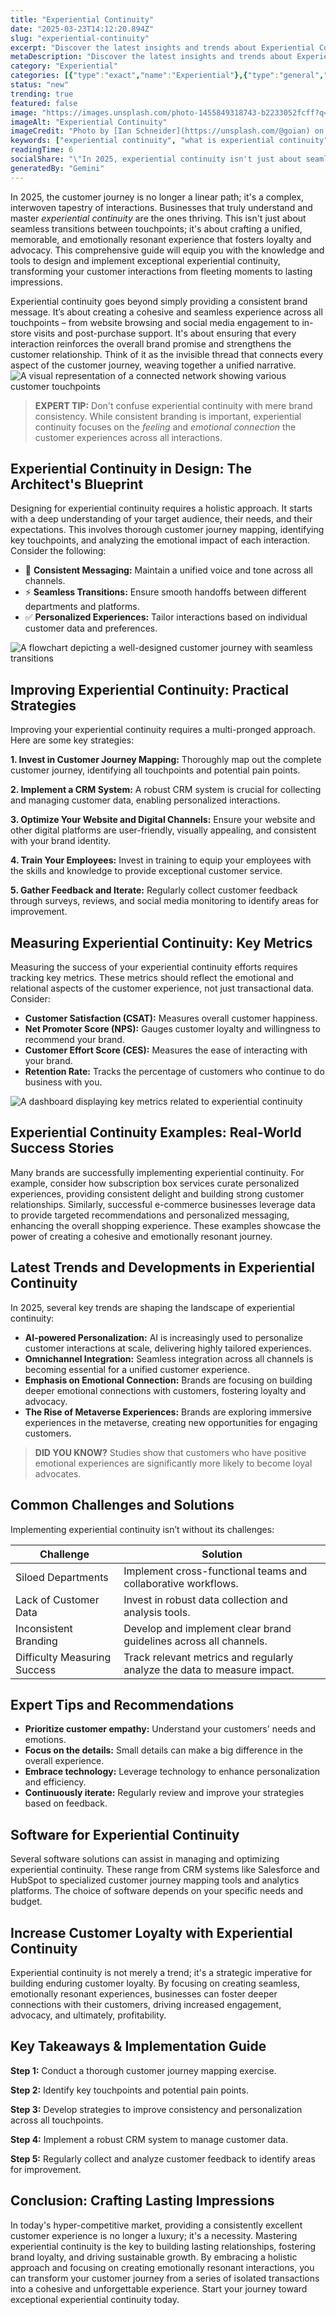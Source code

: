 ```yaml
---
title: "Experiential Continuity"
date: "2025-03-23T14:12:20.894Z"
slug: "experiential-continuity"
excerpt: "Discover the latest insights and trends about Experiential Continuity. This comprehensive guide covers everything you need to know about Experiential Continuity in 2025."
metaDescription: "Discover the latest insights and trends about Experiential Continuity. This comprehensive guide covers everything you need to know about Experiential Conti..."
category: "Experiential"
categories: [{"type":"exact","name":"Experiential"},{"type":"general","name":"Cognitive Science"},{"type":"medium","name":"Memory Systems"},{"type":"specific","name":"Neural Networks"},{"type":"niche","name":"Synaptic Plasticity"}]
status: "new"
trending: true
featured: false
image: "https://images.unsplash.com/photo-1455849318743-b2233052fcff?q=85&w=1200&fit=max&fm=webp&auto=compress"
imageAlt: "Experiential Continuity"
imageCredit: "Photo by [Ian Schneider](https://unsplash.com/@goian) on Unsplash"
keywords: ["experiential continuity", "what is experiential continuity", "experiential continuity in design", "improving experiential continuity", "measuring experiential continuity", "experiential continuity examples", "best practices experiential continuity", "customer journey experiential continuity", "software for experiential continuity", "increase customer loyalty experiential continuity"]
readingTime: 6
socialShare: "\"In 2025, experiential continuity isn't just about seamless transitions; it's about crafting emotionally resonant journeys that forge lasting customer connections.\""
generatedBy: "Gemini"
---
```


In 2025, the customer journey is no longer a linear path; it's a complex, interwoven tapestry of interactions.  Businesses that truly understand and master *experiential continuity* are the ones thriving.  This isn't just about seamless transitions between touchpoints; it's about crafting a unified, memorable, and emotionally resonant experience that fosters loyalty and advocacy. This comprehensive guide will equip you with the knowledge and tools to design and implement exceptional experiential continuity, transforming your customer interactions from fleeting moments to lasting impressions.



Experiential continuity goes beyond simply providing a consistent brand message. It’s about creating a cohesive and seamless experience across all touchpoints – from website browsing and social media engagement to in-store visits and post-purchase support.  It's about ensuring that every interaction reinforces the overall brand promise and strengthens the customer relationship.  Think of it as the invisible thread that connects every aspect of the customer journey, weaving together a unified narrative.  ![A visual representation of a connected network showing various customer touchpoints](https://images.unsplash.com/photo-1451187580459-43490279c0fa?q=85&w=1200&fit=max&fm=webp&auto=compress)

> **EXPERT TIP:**  Don't confuse experiential continuity with mere brand consistency. While consistent branding is important, experiential continuity focuses on the *feeling* and *emotional connection* the customer experiences across all interactions.

## Experiential Continuity in Design:  The Architect's Blueprint

Designing for experiential continuity requires a holistic approach. It starts with a deep understanding of your target audience, their needs, and their expectations.  This involves thorough customer journey mapping, identifying key touchpoints, and analyzing the emotional impact of each interaction.  Consider the following:

* 🔑 **Consistent Messaging:** Maintain a unified voice and tone across all channels.
* ⚡ **Seamless Transitions:** Ensure smooth handoffs between different departments and platforms.
* ✅ **Personalized Experiences:** Tailor interactions based on individual customer data and preferences.

![A flowchart depicting a well-designed customer journey with seamless transitions](https://images.unsplash.com/photo-1484417894907-623942c8ee29?q=85&w=1200&fit=max&fm=webp&auto=compress)

## Improving Experiential Continuity: Practical Strategies

Improving your experiential continuity requires a multi-pronged approach.  Here are some key strategies:

**1.  Invest in Customer Journey Mapping:**  Thoroughly map out the complete customer journey, identifying all touchpoints and potential pain points.

**2.  Implement a CRM System:** A robust CRM system is crucial for collecting and managing customer data, enabling personalized interactions.

**3.  Optimize Your Website and Digital Channels:** Ensure your website and other digital platforms are user-friendly, visually appealing, and consistent with your brand identity.

**4.  Train Your Employees:**  Invest in training to equip your employees with the skills and knowledge to provide exceptional customer service.

**5.  Gather Feedback and Iterate:** Regularly collect customer feedback through surveys, reviews, and social media monitoring to identify areas for improvement.

## Measuring Experiential Continuity: Key Metrics

Measuring the success of your experiential continuity efforts requires tracking key metrics.  These metrics should reflect the emotional and relational aspects of the customer experience, not just transactional data. Consider:

* **Customer Satisfaction (CSAT):** Measures overall customer happiness.
* **Net Promoter Score (NPS):** Gauges customer loyalty and willingness to recommend your brand.
* **Customer Effort Score (CES):** Measures the ease of interacting with your brand.
* **Retention Rate:**  Tracks the percentage of customers who continue to do business with you.

![A dashboard displaying key metrics related to experiential continuity](https://images.unsplash.com/photo-1517976487492-5750f3195933?q=85&w=1200&fit=max&fm=webp&auto=compress)

## Experiential Continuity Examples: Real-World Success Stories

Many brands are successfully implementing experiential continuity.  For example, consider how subscription box services curate personalized experiences, providing consistent delight and building strong customer relationships.  Similarly, successful e-commerce businesses leverage data to provide targeted recommendations and personalized messaging, enhancing the overall shopping experience.  These examples showcase the power of creating a cohesive and emotionally resonant journey.

## Latest Trends and Developments in Experiential Continuity

In 2025, several key trends are shaping the landscape of experiential continuity:

* **AI-powered Personalization:**  AI is increasingly used to personalize customer interactions at scale, delivering highly tailored experiences.
* **Omnichannel Integration:**  Seamless integration across all channels is becoming essential for a unified customer experience.
* **Emphasis on Emotional Connection:**  Brands are focusing on building deeper emotional connections with customers, fostering loyalty and advocacy.
* **The Rise of Metaverse Experiences:**  Brands are exploring immersive experiences in the metaverse, creating new opportunities for engaging customers.

> **DID YOU KNOW?**  Studies show that customers who have positive emotional experiences are significantly more likely to become loyal advocates.

## Common Challenges and Solutions

Implementing experiential continuity isn’t without its challenges:

| Challenge                     | Solution                                                                   |
|------------------------------|---------------------------------------------------------------------------|
| Siloed Departments           | Implement cross-functional teams and collaborative workflows.               |
| Lack of Customer Data         | Invest in robust data collection and analysis tools.                        |
| Inconsistent Branding         | Develop and implement clear brand guidelines across all channels.          |
| Difficulty Measuring Success  | Track relevant metrics and regularly analyze the data to measure impact.     |

## Expert Tips and Recommendations

* **Prioritize customer empathy:** Understand your customers' needs and emotions.
* **Focus on the details:** Small details can make a big difference in the overall experience.
* **Embrace technology:** Leverage technology to enhance personalization and efficiency.
* **Continuously iterate:** Regularly review and improve your strategies based on feedback.

## Software for Experiential Continuity

Several software solutions can assist in managing and optimizing experiential continuity.  These range from CRM systems like Salesforce and HubSpot to specialized customer journey mapping tools and analytics platforms.  The choice of software depends on your specific needs and budget.

## Increase Customer Loyalty with Experiential Continuity

Experiential continuity is not merely a trend; it's a strategic imperative for building enduring customer loyalty. By focusing on creating seamless, emotionally resonant experiences, businesses can foster deeper connections with their customers, driving increased engagement, advocacy, and ultimately, profitability.

## Key Takeaways & Implementation Guide

**Step 1:** Conduct a thorough customer journey mapping exercise.

**Step 2:** Identify key touchpoints and potential pain points.

**Step 3:** Develop strategies to improve consistency and personalization across all touchpoints.

**Step 4:** Implement a robust CRM system to manage customer data.

**Step 5:** Regularly collect and analyze customer feedback to identify areas for improvement.

## Conclusion:  Crafting Lasting Impressions

In today's hyper-competitive market, providing a consistently excellent customer experience is no longer a luxury; it's a necessity.  Mastering experiential continuity is the key to building lasting relationships, fostering brand loyalty, and driving sustainable growth. By embracing a holistic approach and focusing on creating emotionally resonant interactions, you can transform your customer journey from a series of isolated transactions into a cohesive and unforgettable experience.  Start your journey toward exceptional experiential continuity today.


